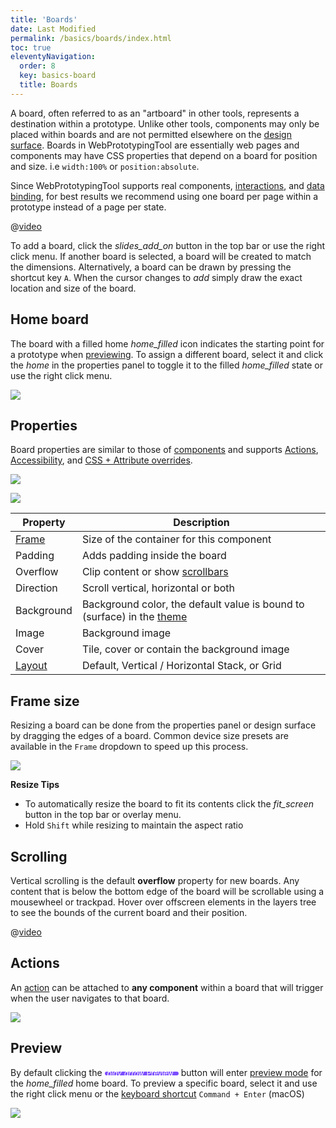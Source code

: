 ```yaml
---
title: 'Boards'
date: Last Modified
permalink: /basics/boards/index.html
toc: true
eleventyNavigation:
  order: 8
  key: basics-board
  title: Boards
---
```


<!-- Additional styling for some buttons below -->
<style>
  .preview-btn{
    font-weight: 400 !important;
    border-radius: 4px;
    font-size: 0.82em;
    box-sizing: border-box;
    cursor: pointer;
    background: #7c4dff;
    color: #fff !important;
    display: inline-grid;
    grid-template-columns: auto 1fr;
    align-items: center;
    gap: 4px;
    line-height: 0;
    vertical-align: middle;
    padding: 3px 8px 3px 4px;
  }

</style>

A board, often referred to as an "artboard" in other tools, represents a destination within a prototype. Unlike other tools, components may only be placed within boards and are not permitted elsewhere on the [design surface](/basics/editor/#design-surface). Boards in WebPrototypingTool are essentially web pages and components may have CSS properties that depend on a board for position and size. i.e `width:100%` or `position:absolute`.

Since WebPrototypingTool supports real components, [interactions](/actions/), and [data binding](/data/), for best results we recommend using one board per page within a prototype instead of a page per state.

@[video](/static/video/add-board.webm)

To add a board, click the <i class="ico btm">slides_add_on</i> button in the top bar or use the right click menu. If another board is selected, a board will be created to match the dimensions. Alternatively, a board can be drawn by pressing the shortcut key `A`. When the cursor changes to <i class="ico btm">add</i> simply draw the exact location and size of the board.

## Home board

The board with a filled home <i class="ico btm">home_filled</i> icon indicates the starting point for a prototype when [previewing](/basics/preview/). To assign a different board, select it and click the <i class="ico btm">home</i> in the properties panel to toggle it to the filled <i class="ico btm">home_filled</i> state or use the right click menu.

![](/static/img/board/home-board.png)

## Properties

Board properties are similar to those of [components](/components-guide/#component-properties) and supports [Actions](/actions/), [Accessibility](/accessibility/), and [CSS + Attribute overrides](/beyond-the-basics/component-overrides/).

![](/static/img/board/board-props-header.png)

<div class="two-col">

<img src="{{ '/static/img/board/board-props.png' | url}}" >

| Property                 | Description                                                                       |
| ------------------------ | --------------------------------------------------------------------------------- |
| [Frame](#frame-size)     | Size of the container for this component                                          |
| Padding                  | Adds padding inside the board                                                     |
| Overflow                 | Clip content or show [scrollbars](#scrolling)                                     |
| Direction                | Scroll vertical, horizontal or both                                               |
| Background               | Background color, the default value is bound to (surface) in the [theme](/theme/) |
| Image                    | Background image                                                                  |
| Cover                    | Tile, cover or contain the background image                                       |
| [Layout](/guide/layout/) | Default, Vertical / Horizontal Stack, or Grid                                     |

</div>

## Frame size

Resizing a board can be done from the properties panel or design surface by dragging the edges of a board. Common device size presets are available in the `Frame` dropdown to speed up this process.

![](/static/img/board/board-frame.png)

**Resize Tips**

- To automatically resize the board to fit its contents click the <i class="ico btm">fit_screen</i> button in the top bar or overlay menu.
- Hold `Shift` while resizing to maintain the aspect ratio

## Scrolling

Vertical scrolling is the default **overflow** property for new boards. Any content that is below the bottom edge of the board will be scrollable using a mousewheel or trackpad. Hover over offscreen elements in the layers tree to see the bounds of the current board and their position. 

@[video](/static/video/board-scroll.webm)

## Actions

An [action](/actions/) can be attached to **any component** within a board that will trigger when the user navigates to that board.

![](/static/img/board/board-appears.png)

## Preview

By default clicking the <strong class="preview-btn"><i class="ico">play_arrow</i>Preview</strong> button will enter [preview mode](/basics/preview/) for the <i class="ico btm">home_filled</i> home board. To preview a specific board, select it and use the right click menu or the [keyboard shortcut](/basics/shortcuts/) `Command + Enter` (macOS)

![](/static/img/board/preview-board.png)
